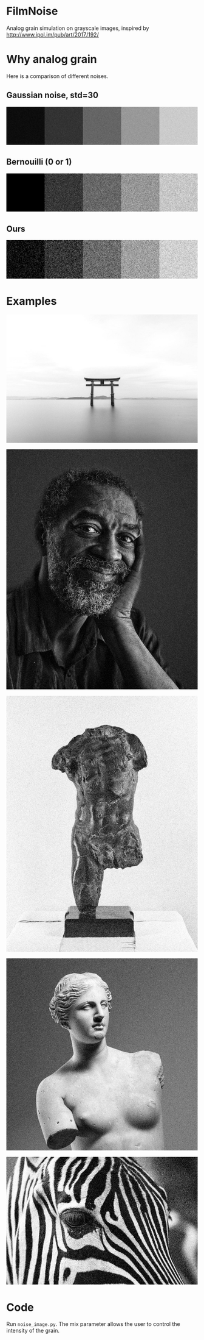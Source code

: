 # FilmNoise
Analog grain simulation on grayscale images, inspired by http://www.ipol.im/pub/art/2017/192/
# Why analog grain

Here is a comparison of different noises.

## Gaussian noise, std=30

![image](film_grains/white.jpg)

## Bernouilli (0 or 1)

![image](film_grains/bernouilli.jpg)

## Ours 

![image](film_grains/our_noise.jpg)


# Examples


![image](example_outputs/japan0.2.jpg)




![image](example_outputs/man0.5.jpg)



![image](example_outputs/rodin1.jpg)

![image](example_outputs/venus0.5.jpg)


![image](example_outputs/zebra1.jpg)

# Code

Run `noise_image.py`. The mix parameter allows the user to control the intensity of the grain.
